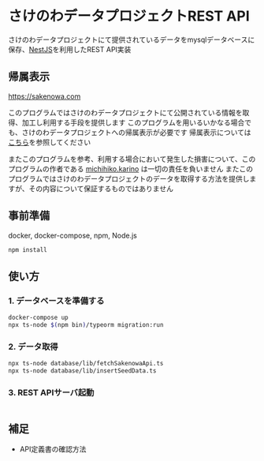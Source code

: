 # さけのわデータプロジェクトREST API

さけのわデータプロジェクトにて提供されているデータをmysqlデータベースに保存、[NestJS](https://nestjs.com/)を利用したREST API実装

## 帰属表示
https://sakenowa.com

このプログラムではさけのわデータプロジェクトにて公開されている情報を取得、加工し利用する手段を提供します
このプログラムを用いるいかなる場合でも、さけのわデータプロジェクトへの帰属表示が必要です
帰属表示については[こちら](https://muro.sakenowa.com/sakenowa-data/)を参照してください

またこのプログラムを参考、利用する場合において発生した損害について、このプログラムの作者である [michihiko.karino](https://github.com/michihiko-karino) は一切の責任を負いません
またこのプログラムではさけのわデータプロジェクトのデータを取得する方法を提供しますが、その内容について保証するものではありません

## 事前準備
docker, docker-compose, npm, Node.js

```sh
npm install
```

## 使い方

### 1. データベースを準備する

```sh
docker-compose up
npx ts-node $(npm bin)/typeorm migration:run 
```

### 2. データ取得

```sh
npx ts-node database/lib/fetchSakenowaApi.ts
npx ts-node database/lib/insertSeedData.ts
```

### 3. REST APIサーバ起動

```sh
```

## 補足

- API定義書の確認方法


